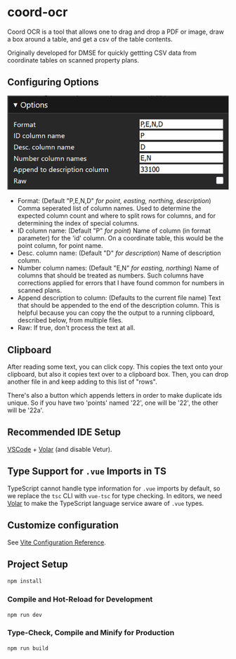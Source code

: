 # coord-ocr

Coord OCR is a tool that allows one to drag and drop a PDF or image, draw a box around a table, and get a csv of the table contents.

Originally developed for DMSE for quickly gettting CSV data from coordinate tables on scanned property plans.

## Configuring Options

![options](./screenshots/options.png "Options")

- Format: (Default "P,E,N,D" *for point, easting, northing, description*) Comma seperated list of column names. Used to determine the expected column count and where to split rows for columns, and for determining the index of special columns.
- ID column name: (Default "P" *for point*) Name of column (in format parameter) for the 'id' column. On a coordinate table, this would be the point column, for point name. 
- Desc. column name: (Default "D" *for description*) Name of description column.
- Number column names: (Default "E,N" *for easting, northing*) Name of columns that should be treated as numbers. Such columns have corrections applied for errors that I have found common for numbers in scanned plans.
- Append description to column: (Defaults to the current file name) Text that should be appended to the end of the description column. This is helpful because you can copy the the output to a running clipboard, described below, from multiple files.
- Raw: If true, don't process the text at all.

## Clipboard

After reading some text, you can click copy. This copies the text onto your clipboard, but also it copies text over to a clipboard box. Then, you can drop another file in and keep adding to this list of "rows".

There's also a button which appends letters in order to make duplicate ids unique. So if you have two 'points' named '22', one will be '22', the other will be '22a'.

## Recommended IDE Setup

[VSCode](https://code.visualstudio.com/) + [Volar](https://marketplace.visualstudio.com/items?itemName=Vue.volar) (and disable Vetur).

## Type Support for `.vue` Imports in TS

TypeScript cannot handle type information for `.vue` imports by default, so we replace the `tsc` CLI with `vue-tsc` for type checking. In editors, we need [Volar](https://marketplace.visualstudio.com/items?itemName=Vue.volar) to make the TypeScript language service aware of `.vue` types.

## Customize configuration

See [Vite Configuration Reference](https://vite.dev/config/).

## Project Setup

```sh
npm install
```

### Compile and Hot-Reload for Development

```sh
npm run dev
```

### Type-Check, Compile and Minify for Production

```sh
npm run build
```
